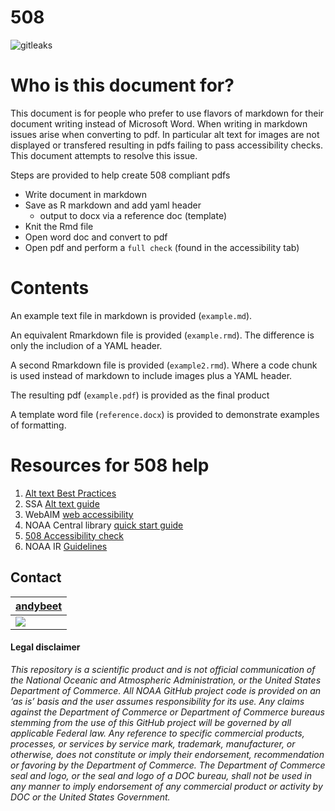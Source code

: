 # 508

![gitleaks](https://github.com/andybeet/508/workflows/gitleaks/badge.svg)


# Who is this document for?

This document is for people who prefer to use flavors of markdown for their document writing instead of Microsoft Word.
When writing in markdown issues arise when converting to pdf. In particular alt text for images are not displayed or transfered resulting in pdfs failing to pass accessibility checks. This document attempts to resolve this issue.

Steps are provided to help create 508 compliant pdfs

* Write document in markdown
* Save as R markdown and add yaml header
    + output to docx via a reference doc (template)
* Knit the Rmd file
* Open word doc and convert to pdf
* Open pdf and perform a `full check` (found in the accessibility tab)

# Contents

An example text file in markdown is provided (`example.md`). 

An equivalent Rmarkdown file is provided (`example.rmd`). The difference is only the includion of a YAML header.

A second Rmarkdown file is provided (`example2.rmd`). Where a code chunk is used instead of markdown to include images plus a YAML header.

The resulting pdf (`example.pdf`) is provided as the final product

A template word file (`reference.docx`) is provided to demonstrate examples of formatting.

# Resources for 508 help

1. [Alt text Best Practices](https://www.youtube.com/watch?v=_delzGjIFV4)
1. SSA [Alt text guide](https://www.ssa.gov/accessibility/files/SSA_Alternative_Text_Guide.pdf)
1. WebAIM [web accessibility](https://webaim.org/techniques/alttext/)
1. NOAA Central library [quick start guide](https://libguides.library.noaa.gov/Section508/QuickStart)
1. [508 Accessibility check](https://www.youtube.com/watch?v=7AbwL0GU3m8&list=PLpb5LINL0Ys9LWzCHuxLaiQpX7013d30T&index=9)
1. NOAA IR [Guidelines](https://docs.google.com/document/d/1br7P9iRS91EJ78GPiw1L56kNMYtVNy_rkl44q0u_Mno/edit)

## Contact

| [andybeet](https://github.com/andybeet)        
| ----------------------------------------------------------------------------------------------- 
| [![](https://avatars1.githubusercontent.com/u/22455149?s=100&v=4)](https://github.com/andybeet) | 



#### Legal disclaimer

*This repository is a scientific product and is not official
communication of the National Oceanic and Atmospheric Administration, or
the United States Department of Commerce. All NOAA GitHub project code
is provided on an ‘as is’ basis and the user assumes responsibility for
its use. Any claims against the Department of Commerce or Department of
Commerce bureaus stemming from the use of this GitHub project will be
governed by all applicable Federal law. Any reference to specific
commercial products, processes, or services by service mark, trademark,
manufacturer, or otherwise, does not constitute or imply their
endorsement, recommendation or favoring by the Department of Commerce.
The Department of Commerce seal and logo, or the seal and logo of a DOC
bureau, shall not be used in any manner to imply endorsement of any
commercial product or activity by DOC or the United States Government.*
